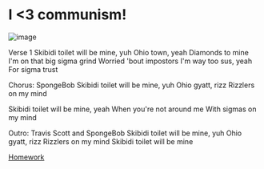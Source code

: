 # I <3 communism!
![image](https://github.com/Devious-Ladybug/Devious-Ladybug.github.io/assets/173640778/4198c59d-2992-4058-907f-8020ad9d0581)


Verse 1
Skibidi toilet will be mine, yuh
Ohio town, yeah
Diamonds to mine
I'm on that big sigma grind
Worried 'bout impostors
I'm way too sus, yeah
For sigma trust

Chorus: SpongeBob
Skibidi toilet will be mine, yuh
Ohio gyatt, rizz
Rizzlers on my mind

Skibidi toilet will be mine, yeah
When you're not around me
With sigmas on my mind


Outro: Travis Scott and SpongeBob
Skibidi toilet will be mine, yuh
Ohio gyatt, rizz
Rizzlers on my mind
Skibidi toilet will be mine


[Homework](https://devious-ladybug.github.io/1.html)
